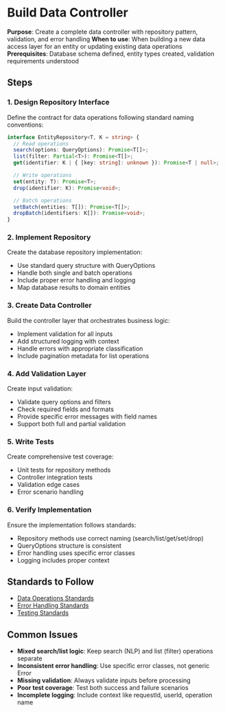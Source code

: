 # Build Data Controller

**Purpose**: Create a complete data controller with repository pattern, validation, and error handling
**When to use**: When building a new data access layer for an entity or updating existing data operations
**Prerequisites**: Database schema defined, entity types created, validation requirements understood

## Steps

### 1. Design Repository Interface

Define the contract for data operations following standard naming conventions:

```typescript
interface EntityRepository<T, K = string> {
  // Read operations
  search(options: QueryOptions): Promise<T[]>;
  list(filter: Partial<T>): Promise<T[]>;
  get(identifier: K | { [key: string]: unknown }): Promise<T | null>;

  // Write operations
  set(entity: T): Promise<T>;
  drop(identifier: K): Promise<void>;

  // Batch operations
  setBatch(entities: T[]): Promise<T[]>;
  dropBatch(identifiers: K[]): Promise<void>;
}
```

### 2. Implement Repository

Create the database repository implementation:

- Use standard query structure with QueryOptions
- Handle both single and batch operations
- Include proper error handling and logging
- Map database results to domain entities

### 3. Create Data Controller

Build the controller layer that orchestrates business logic:

- Implement validation for all inputs
- Add structured logging with context
- Handle errors with appropriate classification
- Include pagination metadata for list operations

### 4. Add Validation Layer

Create input validation:

- Validate query options and filters
- Check required fields and formats
- Provide specific error messages with field names
- Support both full and partial validation

### 5. Write Tests

Create comprehensive test coverage:

- Unit tests for repository methods
- Controller integration tests
- Validation edge cases
- Error scenario handling

### 6. Verify Implementation

Ensure the implementation follows standards:

- Repository methods use correct naming (search/list/get/set/drop)
- QueryOptions structure is consistent
- Error handling uses specific error classes
- Logging includes proper context

## Standards to Follow

- [Data Operations Standards](../../standards/backend/data-operations.md)
- [Error Handling Standards](../../standards/backend/error-handling.md)
- [Testing Standards](../../standards/quality/testing.md)

## Common Issues

- **Mixed search/list logic**: Keep search (NLP) and list (filter) operations separate
- **Inconsistent error handling**: Use specific error classes, not generic Error
- **Missing validation**: Always validate inputs before processing
- **Poor test coverage**: Test both success and failure scenarios
- **Incomplete logging**: Include context like requestId, userId, operation name
